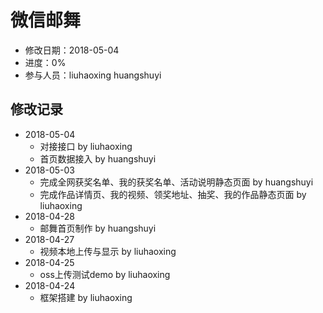 # 微信邮舞
- 修改日期：2018-05-04
- 进度：0%  
- 参与人员：liuhaoxing huangshuyi

## 修改记录
- 2018-05-04
    * 对接接口 by liuhaoxing
    * 首页数据接入 by huangshuyi
- 2018-05-03
    * 完成全网获奖名单、我的获奖名单、活动说明静态页面 by huangshuyi
    * 完成作品详情页、我的视频、领奖地址、抽奖、我的作品静态页面 by liuhaoxing
- 2018-04-28
    * 邮舞首页制作 by huangshuyi
- 2018-04-27
    * 视频本地上传与显示 by liuhaoxing
- 2018-04-25
    * oss上传测试demo by liuhaoxing
- 2018-04-24
    * 框架搭建 by liuhaoxing
